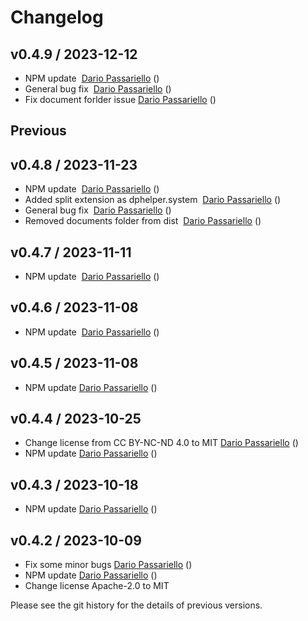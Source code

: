 # Changelog

## v0.4.9 / 2023-12-12

- NPM update  [Dario Passariello](https://github.com/passariello) ()
- General bug fix  [Dario Passariello](https://github.com/passariello) ()
- Fix document forlder issue [Dario Passariello](https://github.com/passariello) ()

## Previous

## v0.4.8 / 2023-11-23

- NPM update  [Dario Passariello](https://github.com/passariello) ()
- Added split extension as dphelper.system  [Dario Passariello](https://github.com/passariello) ()
- General bug fix  [Dario Passariello](https://github.com/passariello) ()
- Removed documents folder from dist  [Dario Passariello](https://github.com/passariello) ()

## v0.4.7 / 2023-11-11

- NPM update  [Dario Passariello](https://github.com/passariello) ()

## v0.4.6 / 2023-11-08

- NPM update  [Dario Passariello](https://github.com/passariello) ()

## v0.4.5 / 2023-11-08

- NPM update [Dario Passariello](https://github.com/passariello) ()

## v0.4.4 / 2023-10-25

- Change license from CC BY-NC-ND 4.0 to MIT [Dario Passariello](https://github.com/passariello) ()
- NPM update [Dario Passariello](https://github.com/passariello) ()

## v0.4.3 / 2023-10-18

- NPM update [Dario Passariello](https://github.com/passariello) ()

## v0.4.2 / 2023-10-09

- Fix some minor bugs [Dario Passariello](https://github.com/passariello) ()
- NPM update [Dario Passariello](https://github.com/passariello) ()
- Change license Apache-2.0 to MIT

Please see the git history for the details of previous versions.
